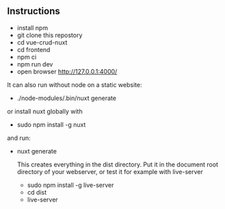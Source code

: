 

## Instructions

- install npm
- git clone this repostory
- cd vue-crud-nuxt
- cd frontend
- npm ci
- npm run dev
- open browser http://127.0.0.1:4000/

It can also run without node on a static website:
- ./node-modules/.bin/nuxt generate

or install nuxt globally with
- sudo npm install -g nuxt

and run:
- nuxt generate

  This creates everything in the dist directory.
  Put it in the document root directory of your webserver, or test it for example with live-server
  - sudo npm install -g live-server
  - cd dist
  - live-server

